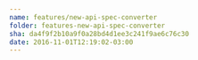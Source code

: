 ```yaml
---
name: features/new-api-spec-converter
folder: features-new-api-spec-converter
sha: da4f9f2b10a9f0a28bd4d1ee3c241f9ae6c76c30
date: 2016-11-01T12:19:02-03:00
---
```

